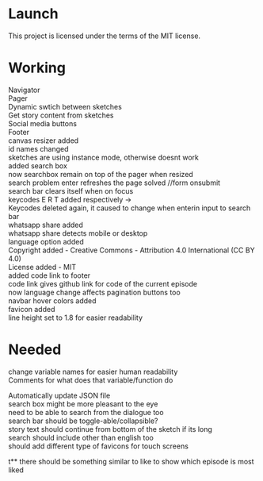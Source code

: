 # Launch

This project is licensed under the terms of the MIT license.

# Working

Navigator <br>
Pager <br>
Dynamic swtich between sketches <br>
Get story content from sketches <br>
Social media buttons <br>
Footer <br>
canvas resizer added <br>
id names changed <br>
sketches are using instance mode, otherwise doesnt work <br>
added search box <br>
now searchbox remain on top of the pager when resized <br>
search problem enter refreshes the page solved //form onsubmit <br>
search bar clears itself when on focus <br>
keycodes E R T added respectively -> <br>
Keycodes deleted again, it caused to change when enterin input to search bar <br>
whatsapp share added <br>
whatsapp share detects mobile or desktop <br>
language option added <br>
Copyright added - Creative Commons - Attribution 4.0 International (CC BY 4.0) <br>
License added - MIT <br>
added code link to footer <br>
code link gives github link for code of the current episode <br>
now language change affects pagination buttons too <br>
navbar hover colors added <br>
favicon added <br>
line height set to 1.8 for easier readability <br>

# Needed


change variable names for easier human readability <br>
Comments for what does that variable/function do <br>

Automatically update JSON file <br>
search box might be more pleasant to the eye <br>
need to be able to search from the dialogue too <br>
search bar should be toggle-able/collapsible? <br>
story text should continue from bottom of the sketch if its long <br>
search should include other than english too <br>
should add different type of favicons for touch screens <br>

t** there should be something similar to like to show which episode is most liked <br>
